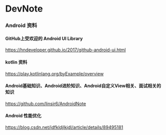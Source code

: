 # DevNote

### Android 资料

#### GitHub上受欢迎的 Android UI Library 

https://hndeveloper.github.io/2017/github-android-ui.html

#### kotlin 资料
https://play.kotlinlang.org/byExample/overview

#### Android基础知识、Android进阶知识、Android自定义View相关、面试相关的知识
https://github.com/linsir6/AndroidNote

#### Android 性能优化
https://blog.csdn.net/jdfkldjlkjdl/article/details/89495181

